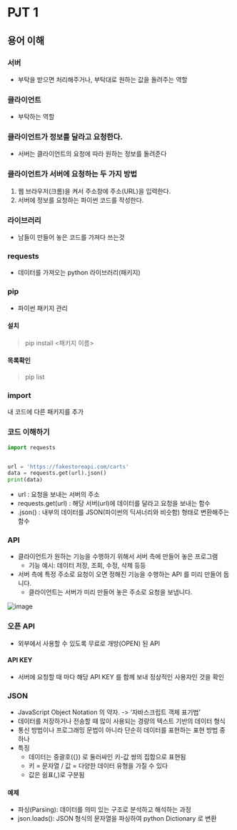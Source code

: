 # PJT 1
## 용어 이해
### 서버
- 부탁을 받으면 처리해주거나, 부탁대로 원하는 값을 돌려주는 역할
### 클라이언트
- 부탁하는 역할
### 클라이언트가 정보를 달라고 요청한다.
- 서버는 클라이언트의 요청에 따라 원하는 정보를 돌려준다
### 클라이언트가 서버에 요청하는 두 가지 방법
1. 웹 브라우저(크롬)을 켜서 주소창에 주소(URL)을 입력한다.
2. 서버에 정보를 요청하는 파이썬 코드를 작성한다.


### 라이브러리
- 남들이 만들어 놓은 코드를 가져다 쓰는것
### requests
- 데이터를 가져오는 python 라이브러리(패키지)
### pip
- 파이썬 패키지 관리
#### 설치
> pip install <패키지 이름>
#### 목록확인
> pip list

### import
내 코드에 다른 패키지를 추가

### 코드 이해하기
```python
import requests


url = 'https://fakestoreapi.com/carts'
data = requests.get(url).json()
print(data)

```

- url : 요청을 보내는 서버의 주소
- requests.get(url) : 해당 서버(url)에 데이터를 달라고 요청을 보내는 함수
- .json() : 내부의 데이터를 JSON(파이썬의 딕셔너리와 비슷함) 형태로 변환해주는 함수


### API
- 클라이언트가 원하는 기능을 수행하기 위해서 서버 측에 만들어 놓은 프로그램
    - 기능 예시: 데이터 저장, 조회, 수정, 삭제 등등
- 서버 측에 특정 주소로 요청이 오면 정해진 기능을 수행하는 API 를 미리 만들어 둡니다.
    - 클라이언트는 서버가 미리 만들어 놓은 주소로 요청을 보냅니다.

![image](https://github.com/daegi0923/TIL/assets/156268579/cc5cba1f-248a-448e-a722-6da71eca17e7)

### 오픈 API
- 외부에서 사용할 수 있도록 무료로 개방(OPEN) 된 API
#### API KEY
- 서버에 요청할 때 마다 해당 API KEY 를 함께 보내 정상적인 사용자인 것을 확인


### JSON
- JavaScript Object Notation 의 약자. -> ‘자바스크립트 객체 표기법’
- 데이터를 저장하거나 전송할 때 많이 사용되는 경량의 텍스트 기반의 데이터 형식
- 통신 방법이나 프로그래밍 문법이 아니라 단순히 데이터를 표현하는 표현 방법 중 하나
- 특징
    - 데이터는 중괄호({}) 로 둘러싸인 키-값 쌍의 집합으로 표현됨
    - 키 = 문자열 / 값 = 다양한 데이터 유형을 가질 수 있다
    - 값은 쉼표(,)로 구분됨

#### 예제
- 파싱(Parsing): 데이터를 의미 있는 구조로 분석하고 해석하는 과정
- json.loads(): JSON 형식의 문자열을 파싱하여 python Dictionary 로 변환